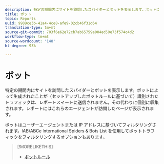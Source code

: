 ```yaml
---
description: 特定の期間内にサイトを訪問したスパイダーとボットを表示します。ボットによって生成されたことが（セットアップしたボットルールに基づいて）識別されたトラフィックは、レポートスイートに送信されません。その代わりに個別に収集されます。レポートにはこれらのエージェントが訪問したページが表示されます。
title: ボット
topic: Reports
uuid: 9909ce3b-41a4-4ce8-afe9-02cb46f31d64
translation-type: tm+mt
source-git-commit: 703f6e62e72cb7ab65759a004ed50e73f574c4d2
workflow-type: tm+mt
source-wordcount: '148'
ht-degree: 93%

---
```



# ボット

特定の期間内にサイトを訪問したスパイダーとボットを表示します。ボットによって生成されたことが（セットアップしたボットルールに基づいて）識別されたトラフィックは、レポートスイートに送信されません。その代わりに個別に収集されます。レポートにはこれらのエージェントが訪問したページが表示されます。

ボットはユーザーエージェントまたは IP アドレスに基づいてフィルタリングされます。IAB/ABCe International Spiders &amp; Bots List を使用してボットトラフィックをフィルタリングするオプションもあります。

>[!MORELIKETHIS]
>
>* [ボットルール](https://docs.adobe.com/content/help/en/analytics/admin/admin-tools/bot-removal/bot-rules.html)

